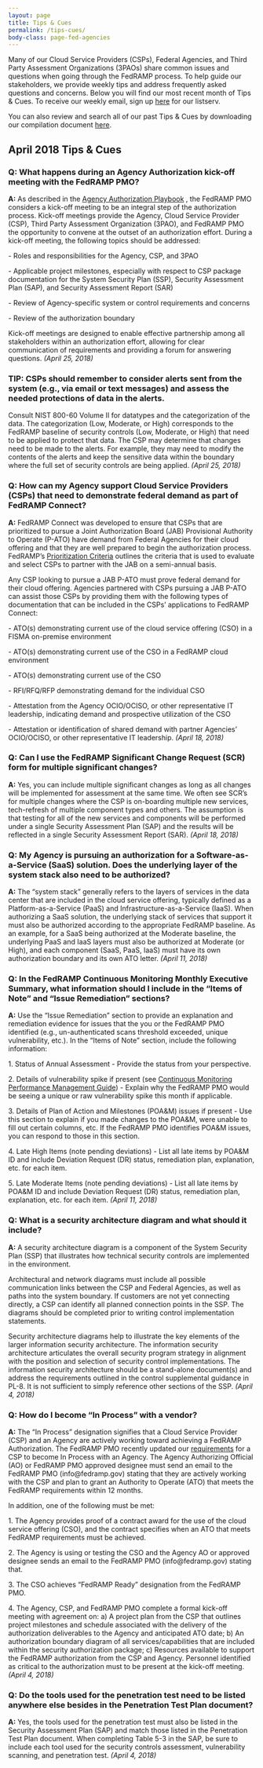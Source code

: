```yaml
---
layout: page
title: Tips & Cues
permalink: /tips-cues/
body-class: page-fed-agencies
---
```

Many of our Cloud Service Providers (CSPs), Federal Agencies, and Third Party Assessment Organizations (3PAOs) share common issues and questions when going through the FedRAMP process. To help guide our stakeholders, we provide weekly tips and address frequently asked questions and concerns. Below you will find our most recent month of Tips & Cues. To receive our weekly email, sign up [here](https://public.govdelivery.com/accounts/USGSA/subscriber/new?qsp=USGSA_2224) for our listserv. 

You can also review and search all of our past Tips & Cues by downloading our compilation document <a href="{{site.baseurl}}/assets/resources/documents/FedRAMP_Tips_and_Cues.pdf">here</a>.

<h2>April 2018 Tips & Cues</h2>
<div class="q1">
 
<div class="q3">
<h3>Q: What happens during an Agency Authorization kick-off meeting with the FedRAMP PMO?</h3> 
<p><strong>A:</strong>  As described in the <a href="https://www.fedramp.gov/assets/resources/documents/Agency_Authorization_Playbook.pdf">Agency Authorization Playbook</a> , the FedRAMP PMO considers a kick-off meeting to be an integral step of the authorization process. Kick-off meetings provide the Agency, Cloud Service Provider (CSP), Third Party Assessment Organization (3PAO), and FedRAMP PMO the opportunity to convene at the outset of an authorization effort. During a kick-off meeting, the following topics should be addressed:
<p>
- Roles and responsibilities for the Agency, CSP, and 3PAO
 </p>
<p>
- Applicable project milestones, especially with respect to CSP package documentation for the System Security Plan (SSP), Security Assessment Plan (SAP), and Security Assessment Report (SAR)
 </p>
<p>
- Review of Agency-specific system or control requirements and concerns
 </p>
<p>
- Review of the authorization boundary
 </p>
<p>
Kick-off meetings are designed to enable effective partnership among all stakeholders within an authorization effort, allowing for clear communication of requirements and providing a forum for answering questions.
<em>(April 25, 2018)</em>
</p>
 </p>
</div>

<div class="q3">
<h3>TIP: CSPs should remember to consider alerts sent from the system (e.g., via email or text messages) and assess the needed protections of data in the alerts.</h3>
<p> Consult NIST 800-60 Volume II for datatypes and the categorization of the data. The categorization (Low, Moderate, or High) corresponds to the FedRAMP baseline of security controls (Low, Moderate, or High) that need to be applied to protect that data. The CSP may determine that changes need to be made to the alerts. For example, they may need to modify the contents of the alerts and keep the sensitive data within the boundary where the full set of security controls are being applied.
<em>(April 25, 2018)</em>
</p>
</div>

<div class="q3">
<h3>Q: How can my Agency support Cloud Service Providers (CSPs) that need to demonstrate federal demand as part of FedRAMP Connect? </h3>
<p><strong>A:</strong>  FedRAMP Connect was developed to ensure that CSPs that are prioritized to pursue a Joint Authorization Board (JAB) Provisional Authority to Operate (P-ATO) have demand from Federal Agencies for their cloud offering and that they are well prepared to begin the authorization process. FedRAMP’s <a href="https://www.fedramp.gov/assets/resources/documents/CSP_JAB_P-ATO_Prioritization_Criteria.pdf">Prioritization Criteria</a>  outlines the criteria that is used to evaluate and select CSPs to partner with the JAB on a semi-annual basis.
<p>
Any CSP looking to pursue a JAB P-ATO must prove federal demand for their cloud offering. Agencies partnered with CSPs pursuing a JAB P-ATO can assist those CSPs by providing them with the following types of documentation that can be included in the CSPs’ applications to FedRAMP Connect:
 </p>
<p>
- ATO(s) demonstrating current use of the cloud service offering (CSO) in a FISMA on-premise environment
 </p>
<p>
- ATO(s) demonstrating current use of the CSO in a FedRAMP cloud environment
 </p>
<p>
- ATO(s) demonstrating current use of the CSO
 </p>
<p>
- RFI/RFQ/RFP demonstrating demand for the individual CSO
 </p>
<p>
- Attestation from the Agency OCIO/OCISO, or other representative IT leadership, indicating demand and prospective utilization of the CSO
 </p>
<p>
- Attestation or identification of shared demand with partner Agencies’ OCIO/OCISO, or other representative IT leadership.
<em>(April 18, 2018)</em> 
</p>
</div>

<div class="q3">
<h3>Q: Can I use the FedRAMP Significant Change Request (SCR) form for multiple significant changes?</h3>
<p><strong>A:</strong> Yes, you can include multiple significant changes as long as all changes will be implemented for assessment at the same time.  We often see SCR’s for multiple changes where the CSP is on-boarding multiple new services, tech-refresh of multiple component types and others.  The assumption is that testing for all of the new services and components will be performed under a single Security Assessment Plan (SAP) and the results will be reflected in a single Security Assessment Report (SAR).
<em>(April 18, 2018)</em>
</p>
</div>

<div class="q3">
<h3>Q: My Agency is pursuing an authorization for a Software-as-a-Service (SaaS) solution. Does the underlying layer of the system stack also need to be authorized?</h3>
<p><strong>A:</strong> The “system stack” generally refers to the layers of services in the data center that are included in the cloud service offering, typically defined as a Platform-as-a-Service (PaaS) and Infrastructure-as-a-Service (IaaS). When authorizing a SaaS solution, the underlying stack of services that support it must also be authorized according to the appropriate FedRAMP baseline. As an example, for a SaaS being authorized at the Moderate baseline, the underlying PaaS and IaaS layers must also be authorized at Moderate (or High), and each component (SaaS, PaaS, IaaS) must have its own authorization boundary and its own ATO letter.
<em>(April 11, 2018)</em>
</p>
</div>
 
<div class="q3">

<h3>Q: In the FedRAMP Continuous Monitoring Monthly Executive Summary, what information should I include in the “Items of Note” and “Issue Remediation” sections?</h3>
<p><strong>A:</strong> Use the “Issue Remediation” section to provide an explanation and remediation evidence for issues that the you or the FedRAMP PMO identified (e.g., un-authenticated scans threshold exceeded, unique vulnerability, etc.).
In the “Items of Note” section, include the following information:
<p>
1. Status of Annual Assessment - Provide the status from your perspective.
 </p>
<p>
2. Details of vulnerability spike if present (see <a href="https://www.fedramp.gov/assets/resources/documents/CSP_Continuous_Monitoring_Performance_Management_Guide.pdf">Continuous Monitoring Performance Management Guide</a>) - Explain why the FedRAMP PMO would be seeing a unique or raw vulnerability spike this month if applicable.
 </p>
<p>
3. Details of Plan of Action and Milestones (POA&M) issues if present - Use this section to explain if you made changes to the POA&M, were unable to fill out certain columns, etc. If the FedRAMP PMO identifies POA&M issues, you can respond to those in this section.
 </p>
<p>
4. Late High Items (note pending deviations) - List all late items by POA&M ID and include Deviation Request (DR) status, remediation plan, explanation, etc. for each item.
 </p>
<p>
5. Late Moderate Items (note pending deviations) - List all late items by POA&M ID and include Deviation Request (DR) status, remediation plan, explanation, etc. for each item.
<em>(April 11, 2018)</em>
</p>
</div>

<div class="q3">

<h3>Q: What is a security architecture diagram and what should it include?</h3>
<p><strong>A:</strong>  A security architecture diagram is a component of the System Security Plan (SSP) that illustrates how technical security controls are implemented in the environment.
<p>
Architectural and network diagrams must include all possible communication links between the CSP and Federal Agencies, as well as paths into the system boundary. If customers are not yet connecting directly, a CSP can identify all planned connection points in the SSP. The diagrams should be completed prior to writing control implementation statements.
 </p>
<p>
Security architecture diagrams help to illustrate the key elements of the larger information security architecture. The information security architecture articulates the overall security program strategy in alignment with the position and selection of security control implementations. The information security architecture should be a stand-alone document(s) and address the requirements outlined in the control supplemental guidance in PL-8. It is not sufficient to simply reference other sections of the SSP.
<em>(April 4, 2018)</em>
</p>
</div>

<div class="q3">
<h3>Q: How do I become “In Process” with a vendor?</h3>
<p><strong>A:</strong> The “In Process” designation signifies that a Cloud Service Provider (CSP) and an Agency are actively working toward achieving a FedRAMP Authorization. The FedRAMP PMO recently updated our <a href="https://www.fedramp.gov/assets/resources/documents/Agency_Authorization_Obtaining_In_Process_Designation.pdf">requirements</a>  for a CSP to become In Process with an Agency. The Agency Authorizing Official (AO) or FedRAMP PMO approved designee must send an email to the FedRAMP PMO (info@fedramp.gov) stating that they are actively working with the CSP and plan to grant an Authority to Operate (ATO) that meets the FedRAMP requirements within 12 months.
<p>
In addition, one of the following must be met:
 </p>
<p>
1. The Agency provides proof of a contract award for the use of the cloud service offering (CSO), and the contract specifies when an ATO that meets FedRAMP requirements must be achieved.
 </p>
<p>
2. The Agency is using or testing the CSO and the Agency AO or approved designee sends an email to the FedRAMP PMO (info@fedramp.gov) stating that.
 </p>
<p>
3. The CSO achieves “FedRAMP Ready” designation from the FedRAMP PMO.
 </p>
<p>
4. The Agency, CSP, and FedRAMP PMO complete a formal kick-off meeting with agreement on: a) A project plan from the CSP that outlines project milestones and schedule associated with the delivery of the authorization deliverables to the Agency and anticipated ATO date; b) An authorization boundary diagram of all services/capabilities that are included within the security authorization package; c) Resources available to support the FedRAMP authorization from the CSP and Agency. Personnel identified as critical to the authorization must to be present at the kick-off meeting.
<em>(April 4, 2018)</em>
</p>
</div>
 
<div class="q3">
<h3>Q: Do the tools used for the penetration test need to be listed anywhere else besides in the Penetration Test Plan document?</h3>
<p><strong>A:</strong> Yes, the tools used for the penetration test must also be listed in the Security Assessment Plan (SAP) and match those listed in the Penetration Test Plan document. When completing Table 5-3 in the SAP, be sure to include each tool used for the security controls assessment, vulnerability scanning, and penetration test.
<em>(April 4, 2018)</em>
</p>
</div>
